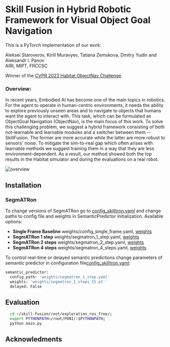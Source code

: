 # Skill Fusion in Hybrid Robotic Framework for Visual Object Goal Navigation
This is a PyTorch implementation of our work:

Aleksei Staroverov, Kirill Muravyev, Tatiana Zemskova, Dmitry Yudin and Aleksandr I. Panov<br />
AIRI, MIPT, FRCCSC

Winner of the [CVPR 2023 Habitat ObjectNav Challenge](https://aihabitat.org/challenge/2023/).

### Overview:
In recent years, Embodied AI has become one of the main topics in robotics. For the agent to operate in human-centric environments, it needs the ability to explore previously unseen areas and to navigate to objects that humans want the agent to interact with. This task, which can be formulated as ObjectGoal Navigation (ObjectNav), is the main focus of this work. To solve this challenging problem, we suggest a hybrid framework consisting of both not-learnable and learnable modules and a switcher between them -- SkillFusion. The former are more accurate while the latter are more robust to sensors' noise. To mitigate the sim-to-real gap which often arises with learnable methods we suggest training them in a way that they are less environment-dependent. As a result, our method showed both the top results in the Habitat simulator and during the evaluations on a real robot.

![overview](./docs/objectnav_spec_2023.gif)

## Installation


### SegmATRon
To change versions of SegmATRon go to [config_skilltron.yaml](root/skilltron/config_skilltron.yaml) and change paths to config file and weights in SemanticPredictor initialization.
Available options:

- **Single Frame Baseline** weights/config_single_frame.yaml, [weights](https://disk.yandex.ru/d/p2GKLZ_Z49IWdA)
- **SegmATRon 1 step** weights/segmatron_1_step.yaml, [weights](https://disk.yandex.ru/d/DwRCff70Ij3ang)
- **SegmATRon 2 steps** weights/segmatron_2_step.yaml, [weights](https://disk.yandex.ru/d/a-LWtayiJf54VA)
- **SegmATRon 4 steps** weights/segmatron_4_steps.yaml, [weights](https://disk.yandex.ru/d/goW34Me8jbme9A)

To control real-time or delayed semantic predictions change parameters of semantic predictor in configuration file[config_skilltron.yaml](root/skilltron/config_skilltron.yaml):

```bash
semantic_predictor:
  config_path: 'weights/segmatron_1_step.yaml'
  weights: 'weights/segmatron_1_steps_15.pt'
  delayed: False
```

## Evaluation

```bash
  cd ~/skill-fusion/root/exploration_ros_free/;
  export PYTHONPATH=/root/PONI/:$PYTHONPATH;
  python main.py
```

## Acknowledments
